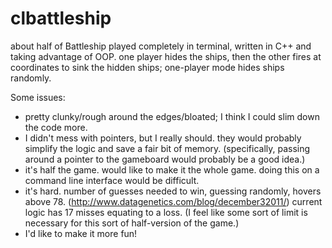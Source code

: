 # clbattleship
about half of Battleship played completely in terminal, written in C++ and taking advantage of OOP. one player hides the ships, then the other fires at coordinates to sink the hidden ships; one-player mode hides ships randomly.

Some issues:
- pretty clunky/rough around the edges/bloated; I think I could slim down the code more.
- I didn't mess with pointers, but I really should. they would probably simplify the logic and save a fair bit of memory. (specifically, passing around a pointer to the gameboard would probably be a good idea.)
- it's half the game. would like to make it the whole game. doing this on a command line interface would be difficult.
- it's hard. number of guesses needed to win, guessing randomly, hovers above 78. (http://www.datagenetics.com/blog/december32011/) current logic has 17 misses equating to a loss. (I feel like some sort of limit is necessary for this sort of half-version of the game.)
- I'd like to make it more fun!
